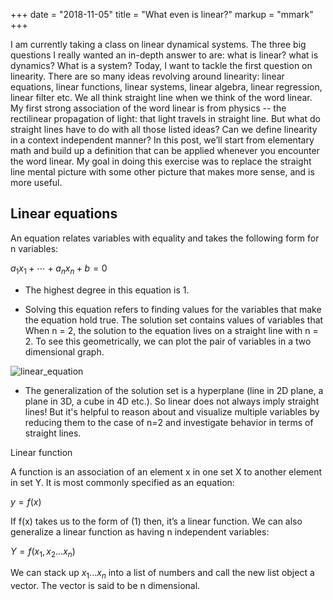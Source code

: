 +++ 
date = "2018-11-05"
title = "What even is linear?"
markup = "mmark"
+++

I am currently taking a class on linear dynamical systems. The three big questions I really wanted an in-depth answer to are: what is linear? what is dynamics? What is a system? Today, I want to tackle the first question on linearity. There are so many ideas revolving around linearity: linear equations, linear functions, linear systems, linear algebra, linear regression, linear filter etc. We all think straight line when we think of the word linear. My first strong association of the word linear is from physics -- the rectilinear propagation of light: that light travels in straight line. But what do straight lines have to do with all those listed ideas? Can we define linearity in a context independent manner? In this post, we’ll start from elementary math and build up a definition that can be applied whenever you encounter the word linear. My goal in doing this exercise was to replace the straight line mental picture with some other picture that makes more sense, and is more useful.

## Linear equations

An equation relates variables with equality and takes the following form for n variables:

${\displaystyle a_{1}x_{1}+\cdots +a_{n}x_{n}+b=0}$


- The highest degree in this equation is 1. 

- Solving this equation refers to finding values for the variables that make the equation hold true. The solution set contains values of variables that When n = 2, the solution to the equation lives on a straight line with n = 2. To see this geometrically, we can plot the pair of variables in a two dimensional graph.

![linear_equation](https://upload.wikimedia.org/wikipedia/commons/thumb/0/0e/Linear_Function_Graph.svg/800px-Linear_Function_Graph.svg.png)

- The generalization of the solution set is a hyperplane (line in 2D plane, a plane in 3D, a cube in 4D etc.). So linear does not always imply straight lines! But it's helpful to reason about and visualize multiple variables by reducing them to the case of n=2 and investigate behavior in terms of straight lines.

Linear function

A function is an association of an element x in one set X to another element in set Y. It is most commonly specified as an equation:

$y = f(x)$

If f(x) takes us to the form of (1) then, it’s a linear function. We can also generalize a linear function as having n independent variables:

$Y = f(x_1, x_2...x_n)$

We can stack up $x_1...x_n$ into a list of numbers and call the new list object a vector. The vector is said to be n dimensional. 
